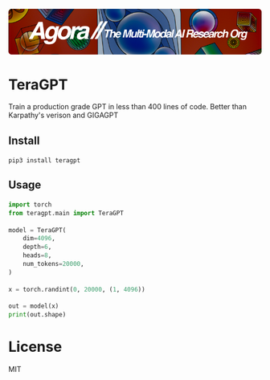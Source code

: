 [![Multi-Modality](agorabanner.png)](https://discord.gg/qUtxnK2NMf)

# TeraGPT
Train a production grade GPT in less than 400 lines of code. Better than Karpathy's verison and GIGAGPT



## Install
`pip3 install teragpt `



## Usage
```python
import torch
from teragpt.main import TeraGPT

model = TeraGPT(
    dim=4096,
    depth=6,
    heads=8,
    num_tokens=20000,
)

x = torch.randint(0, 20000, (1, 4096))

out = model(x)
print(out.shape)

```


# License
MIT



